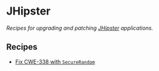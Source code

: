 # JHipster

_Recipes for upgrading and patching_ [_JHipster_](https://www.jhipster.tech/) _applications._

## Recipes

* [Fix CWE-338 with `SecureRandom`](broken-reference)
